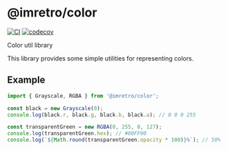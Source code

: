 # @imretro/color

[![CI](https://github.com/imretro/color-ts/actions/workflows/ci.yml/badge.svg)](https://github.com/imretro/color-ts/actions/workflows/ci.yml)
[![codecov](https://codecov.io/gh/imretro/color-ts/branch/main/graph/badge.svg?token=TxSTqGZcPq)](https://codecov.io/gh/imretro/color-ts)

Color util library

This library provides some simple utilities for representing colors.

## Example

```typescript
import { Grayscale, RGBA } from '@imretro/color';

const black = new Grayscale(0);
console.log(black.r, black.g, black.b, black.a); // 0 0 0 255

const transparentGreen = new RGBA(0, 255, 0, 127);
console.log(transparentGreen.hex); // #00FF00
console.log(`${Math.round(transparentGreen.opacity * 100)}%`); // 50%
```
